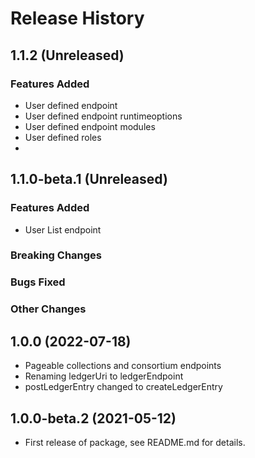 # Release History

## 1.1.2 (Unreleased)

### Features Added

- User defined endpoint
- User defined endpoint runtimeoptions
- User defined endpoint modules
- User defined roles 
- 
## 1.1.0-beta.1 (Unreleased)

### Features Added

- User List endpoint

### Breaking Changes

### Bugs Fixed

### Other Changes

## 1.0.0 (2022-07-18)

- Pageable collections and consortium endpoints
- Renaming ledgerUri to ledgerEndpoint
- postLedgerEntry changed to createLedgerEntry

## 1.0.0-beta.2 (2021-05-12)

- First release of package, see README.md for details.
